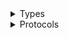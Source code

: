 <details>
<summary>Types</summary>

  - [NavRoutePresentOptions](/Documentation/NavRouter/NavRoutePresentOptions.md)
  - [NavRouterAction](/Documentation/NavRouter/NavRouterAction.md)

</details>

<details>
<summary>Protocols</summary>

  - [NavRoute](/Documentation/NavRouter/NavRoute.md)
  - [NavRouter](/Documentation/NavRouter/NavRouter.md)

</details>
